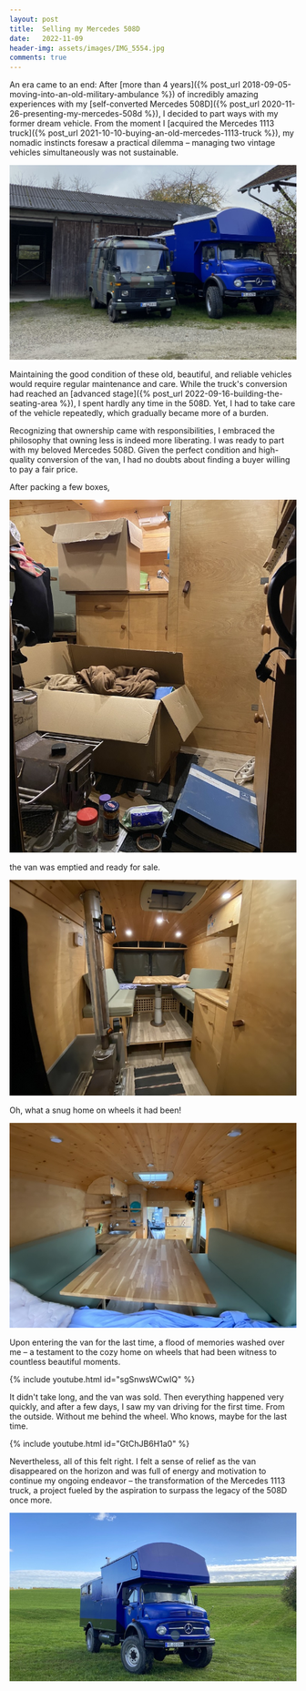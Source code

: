 ```yaml
---
layout: post
title:  Selling my Mercedes 508D
date:   2022-11-09
header-img: assets/images/IMG_5554.jpg
comments: true
---
```


An era came to an end: After [more than 4 years]({% post_url 2018-09-05-moving-into-an-old-military-ambulance %}) of incredibly amazing experiences with my [self-converted Mercedes 508D]({% post_url 2020-11-26-presenting-my-mercedes-508d %}), I decided to part ways with my former dream vehicle. From the moment I [acquired the Mercedes 1113 truck]({% post_url 2021-10-10-buying-an-old-mercedes-1113-truck %}), my nomadic instincts foresaw a practical dilemma – managing two vintage vehicles simultaneously was not sustainable.

![My Mercedes 508D parked next to my Mercedes 1113](/assets/images/IMG_5554.jpg)

Maintaining the good condition of these old, beautiful, and reliable vehicles would require regular maintenance and care. While the truck's conversion had reached an [advanced stage]({% post_url 2022-09-16-building-the-seating-area %}), I spent hardly any time in the 508D. Yet, I had to take care of the vehicle repeatedly, which gradually became more of a burden.

Recognizing that ownership came with responsibilities, I embraced the philosophy that owning less is indeed more liberating. I was ready to part with my beloved Mercedes 508D. Given the perfect condition and high-quality conversion of the van, I had no doubts about finding a buyer willing to pay a fair price.

After packing a few boxes,

![Packing my personal belongings in the Mercedes 508D into boxes](/assets/images/IMG_5538.jpg)

the van was emptied and ready for sale.

![View of the interior of the Mercedes 508D from the front](/assets/images/IMG_5544.jpg)

Oh, what a snug home on wheels it had been!

![View of the interior of the Mercedes 508D from the back](/assets/images/IMG_5540.jpg)

Upon entering the van for the last time, a flood of memories washed over me – a testament to the cozy home on wheels that had been witness to countless beautiful moments.

{% include youtube.html id="sgSnwsWCwIQ" %}

It didn't take long, and the van was sold. Then everything happened very quickly, and after a few days, I saw my van driving for the first time. From the outside. Without me behind the wheel. Who knows, maybe for the last time.

{% include youtube.html id="GtChJB6H1a0" %}

Nevertheless, all of this felt right. I felt a sense of relief as the van disappeared on the horizon and was full of energy and motivation to continue my ongoing endeavor – the transformation of the Mercedes 1113 truck, a project fueled by the aspiration to surpass the legacy of the 508D once more.

![My Mercedes 508D parked next to my Mercedes 1113](/assets/images/1113.jpg)